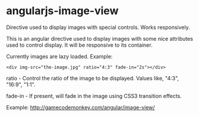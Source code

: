 # angularjs-image-view
Directive used to display images with special controls. Works responsively.

This is an angular directive used to display images with some nice attributes used to control display. It will be responsive to its container.

Currently images are lazy loaded. Example:

```
<div img-src="the-image.jpg" ratio="4:3" fade-in="2s"></div>
```

ratio - Control the ratio of the image to be displayed. Values like, "4:3", "16:9", "1:1".

fade-in - If present, will fade in the image using CSS3 transition effects.

Example:
http://gamecodemonkey.com/angular/image-view/